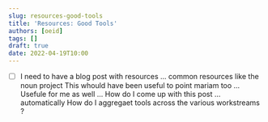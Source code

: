 ```yaml
---
slug: resources-good-tools
title: 'Resources: Good Tools'
authors: [oeid]
tags: []
draft: true
date: 2022-04-19T10:00
---
```


* [ ] I need to have a blog post with resources ... common resources like the noun project
This whould have been useful to point mariam too ...
Usefule for me as well ...
How do I come up with this post ... automatically 
How do I aggregaet tools across the various workstreams ?